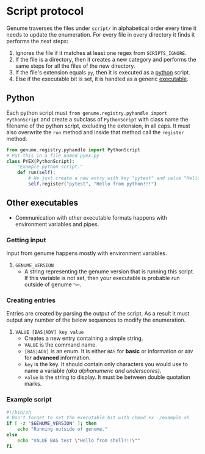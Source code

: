 # Script protocol

Genume traverses the files under `script/` in alphabetical order every time it needs to update the enumeration. For every file in every directory it finds it performs the next steps:

1. Ignores the file if it matches at least one regex from `SCRIPTS_IGNORE`.
2. If the file is a directory, then it creates a new category and performs the same steps for all the files of the new directory.
3. If the file's extension equals `py`, then it is executed as a [python](#python) script.
4. Else if the executable bit is set, it is handled as a generic [executable](#other-executables).

## Python

Each python script must `from genume.registry.pyhandle import PythonScript` and create a subclass of `PythonScript` with class name the filename of the python script, excluding the extension, in all caps. It must also overwrite the `run` method and inside that method call the `register` method.

```py
from genume.registry.pyhandle import PythonScript
# Put this in a file named pyex.py
class PYEX(PythonScript):
    "Example python script."
    def run(self):
        # We just create a new entry with key "pytest" and value "Hello from python!!!"
        self.register("pytest", "Hello from python!!!")
```

## Other executables

- Communication with other executable formats happens with environment variables and pipes.

### Getting input

Input from genume happens mostly with environment variables.

1. `GENUME_VERSION`
    - A string representing the genume version that is running this script. If this variable is not set, then your executable is probable run outside of genume <sub><sup>\*<sub><sup>*hint*</sup></sub></sup></sub>.

### Creating entries

Entries are created by parsing the output of the script. As a result it must output any number of the below sequences to modify the enumeration.

1. `VALUE [BAS|ADV] key value`
    - Creates a new entry containing a simple string.
    - `VALUE` is the command name.
    - `[BAS|ADV]` is an enum. It is either `BAS` for **basic** or information or `ADV` for **advanced** information.
    - `key` is the key. It should contain only characters you would use to name a variable _(aka alphanumeric and underscores)_.
    - `value` is the string to display. It must be between double quotation marks.

### Example script

```sh
#!/bin/sh
# Don't forget to set the executable bit with chmod +x ./example.sh
if [ -z "$GENUME_VERSION" ]; then
    echo "Running outside of genume."
else
    echo "VALUE BAS test \"Hello from shell!!!\""
fi
```